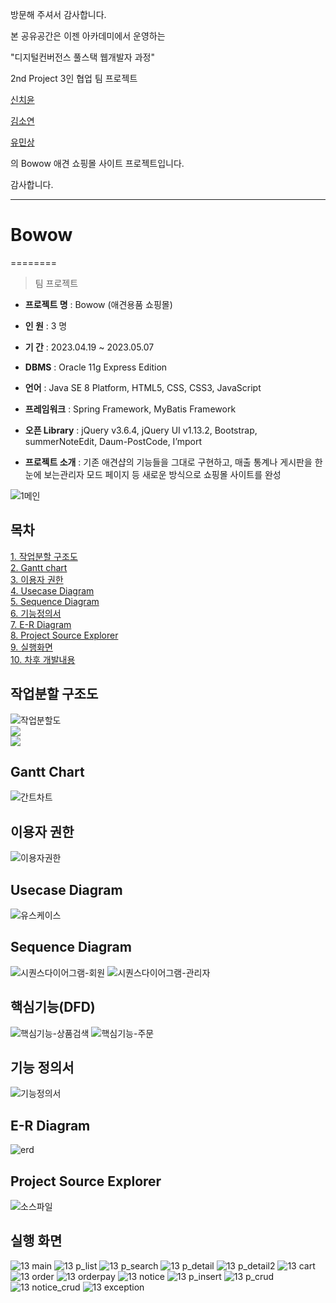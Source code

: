 방문해 주셔서 감사합니다.

본 공유공간은 이젠 아카데미에서 운영하는

"디지털컨버전스 풀스택 웹개발자 과정"

2nd Project 3인 협업 팀 프로젝트

[신치윤](https://github.com/Alipheese16th)

[김소연](https://github.com/sykim00)

[유민상](https://github.com/yooms2)

의 Bowow 애견 쇼핑몰 사이트 프로젝트입니다.

감사합니다.

----------------------

# Bowow

========

> 팀 프로젝트

- **프로젝트 명** : Bowow (애견용품 쇼핑몰)

- **인 원** : 3 명

- **기 간** : 2023.04.19 ~ 2023.05.07

- **DBMS** : Oracle 11g Express Edition

- **언어** : Java SE 8 Platform, HTML5, CSS, CSS3, JavaScript

- **프레임워크** : Spring Framework, MyBatis Framework

- **오픈 Library** : jQuery v3.6.4, jQuery UI v1.13.2, Bootstrap, summerNoteEdit, Daum-PostCode, I’mport

- **프로젝트 소개** : 기존 애견샵의 기능들을 그대로 구현하고, 매출 통계나 게시판을 한눈에 보는관리자 모드 페이지 등 새로운 방식으로 쇼핑몰 사이트를 완성

![1메인](https://github.com/Alipheese16th/bowow/assets/117807553/ce59dd0d-e557-4d49-a46b-6589a8aa4cea)

## 목차

[1. 작업분할 구조도](https://github.com/Alipheese16th/bowow/assets/117807553/5549b7cf-586d-458e-80e0-842a29d70242)<br>
[2. Gantt chart](https://github.com/Alipheese16th/CheeYoonMovie#gantt-chart)<br>
[3. 이용자 권한](https://github.com/Alipheese16th/CheeYoonMovie#%EC%9D%B4%EC%9A%A9%EC%9E%90-%EA%B6%8C%ED%95%9C)<br>
[4. Usecase Diagram](https://github.com/Alipheese16th/CheeYoonMovie#usecase-diagram)<br>
[5. Sequence Diagram](https://github.com/Alipheese16th/CheeYoonMovie#sequence-diagram)<br>
[6. 기능정의서](https://github.com/Alipheese16th/CheeYoonMovie#%EA%B8%B0%EB%8A%A5-%EC%A0%95%EC%9D%98%EC%84%9C)<br>
[7. E-R Diagram](https://github.com/Alipheese16th/CheeYoonMovie#e-r-diagram)<br>
[8. Project Source Explorer](https://github.com/Alipheese16th/CheeYoonMovie#project-source-explorer)<br>
[9. 실행화면](https://github.com/Alipheese16th/CheeYoonMovie#%EC%8B%A4%ED%96%89-%ED%99%94%EB%A9%B4)<br>
[10. 차후 개발내용](https://github.com/Alipheese16th/CheeYoonMovie#%EC%B0%A8%ED%9B%84-%EA%B0%9C%EB%B0%9C-%EA%B3%84%ED%9A%8D)<br>

## 작업분할 구조도
![작업분할도](https://github.com/Alipheese16th/bowow/assets/117807553/5549b7cf-586d-458e-80e0-842a29d70242)<br>
![](https://github.com/Alipheese16th/bowow/assets/117807553/812f23db-7a04-42ab-b57d-65f57f42be10)<br>
![](https://github.com/Alipheese16th/bowow/assets/117807553/5b2c4267-ee50-4119-b64c-23a5bd6ed3da)<br>

## Gantt Chart
![간트차트](https://github.com/Alipheese16th/bowow/assets/117807553/768c5281-7d44-42ee-a114-570b45d9ffec)

## 이용자 권한
![이용자권한](https://github.com/Alipheese16th/bowow/assets/117807553/1793894f-d687-46a7-a5af-962d9a829e12)

## Usecase Diagram
![유스케이스](https://github.com/Alipheese16th/bowow/assets/117807553/15d1f724-8f8d-4c81-8bb2-62cef31985df)

## Sequence Diagram
![시퀀스다이어그램-회원](https://github.com/Alipheese16th/bowow/assets/117807553/0c23f342-5c07-4d96-8888-8d69cdaf01b7)
![시퀀스다이어그램-관리자](https://github.com/Alipheese16th/bowow/assets/117807553/69cc2ebe-32d9-4ea9-bf58-ec36d6c9c3f3)

## 핵심기능(DFD)
![핵심기능-상품검색](https://github.com/Alipheese16th/bowow/assets/117807553/a69001ab-1d6a-4b16-be47-bef9c569983e)
![핵심기능-주문](https://github.com/Alipheese16th/bowow/assets/117807553/31334fd9-4a96-4e9d-ba75-16c4fff8bbbc)

## 기능 정의서
![기능정의서](https://github.com/Alipheese16th/bowow/assets/117807553/b51e7ba4-9174-4b43-be85-cd9cac3f17e5)

## E-R Diagram
![erd](https://github.com/Alipheese16th/bowow/assets/117807553/51366875-f15a-4111-b0eb-87df1cefb6c5)

## Project Source Explorer
![소스파일](https://github.com/Alipheese16th/bowow/assets/117807553/c7e96032-279e-45d6-a6f3-35f6b724eb8a)

## 실행 화면
![13 main](https://github.com/Alipheese16th/bowow/assets/117807553/cb51ac2b-f712-4032-9f96-f5287d0b0c00)
![13 p_list](https://github.com/Alipheese16th/bowow/assets/117807553/945c2b9f-52f3-43c5-840c-75a133014ea4)
![13 p_search](https://github.com/Alipheese16th/bowow/assets/117807553/1ebfa482-0c30-4618-8825-47a6dbccf5ea)
![13 p_detail](https://github.com/Alipheese16th/bowow/assets/117807553/d8fab9b1-880c-48c7-8f08-75846c5be5ed)
![13 p_detail2](https://github.com/Alipheese16th/bowow/assets/117807553/cf118603-085b-4228-a6a9-a9c27969960e)
![13 cart](https://github.com/Alipheese16th/bowow/assets/117807553/162c7d00-f005-44b0-915d-5cd5c904171b)
![13 order](https://github.com/Alipheese16th/bowow/assets/117807553/5f2df9e4-51b6-4bb2-a779-3d13071281d7)
![13 orderpay](https://github.com/Alipheese16th/bowow/assets/117807553/95e17b40-aef1-48a6-8231-294240f71e08)
![13 notice](https://github.com/Alipheese16th/bowow/assets/117807553/8e1c1589-369c-4806-a0d2-498c20adbddf)
![13 p_insert](https://github.com/Alipheese16th/bowow/assets/117807553/608668d9-e9fd-4ca9-b831-3cccbbad32e1)
![13 p_crud](https://github.com/Alipheese16th/bowow/assets/117807553/302a7f7a-7b79-41c1-b8c8-8f0542fa542b)
![13 notice_crud](https://github.com/Alipheese16th/bowow/assets/117807553/8184a47d-cdd7-4bd0-9a70-fd760f01bd2e)
![13 exception](https://github.com/Alipheese16th/bowow/assets/117807553/dbce69a2-6f58-47db-b02b-beb95325e742)
